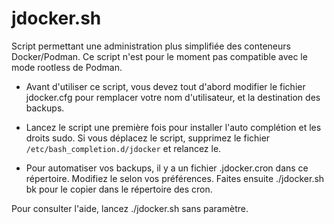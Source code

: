 # jdocker.sh

Script permettant une administration plus simplifiée des conteneurs Docker/Podman. Ce script n'est pour le moment pas compatible avec le mode rootless de Podman.

- Avant d'utiliser ce script, vous devez tout d'abord modifier le fichier jdocker.cfg pour remplacer votre nom d'utilisateur, et la destination des backups.

- Lancez le script une première fois pour installer l'auto complétion et les droits sudo. Si vous déplacez le script, supprimez le fichier `/etc/bash_completion.d/jdocker` et relancez le.

- Pour automatiser vos backups, il y a un fichier .jdocker.cron dans ce répertoire. Modifiez le selon vos préférences. Faites ensuite ./jdocker.sh bk pour le copier dans le répertoire des cron.

Pour consulter l'aide, lancez ./jdocker.sh sans paramètre.
